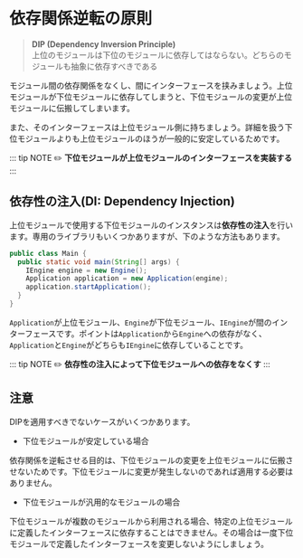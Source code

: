 # 依存関係逆転の原則
> **DIP (Dependency Inversion Principle)**  
> 上位のモジュールは下位のモジュールに依存してはならない。どちらのモジュールも抽象に依存すべきである

モジュール間の依存関係をなくし、間にインターフェースを挟みましょう。上位モジュールが下位モジュールに依存してしまうと、下位モジュールの変更が上位モジュールに伝搬してしまいます。

また、そのインターフェースは上位モジュール側に持ちましょう。詳細を扱う下位モジュールよりも上位モジュールのほうが一般的に安定しているためです。

::: tip NOTE
:pencil2: **下位モジュールが上位モジュールのインターフェースを実装する**
:::

## 依存性の注入(DI: Dependency Injection)
上位モジュールで使用する下位モジュールのインスタンスは**依存性の注入**を行います。専用のライブラリもいくつかありますが、下のような方法もあります。

```java
public class Main {
  public static void main(String[] args) {
    IEngine engine = new Engine();
    Application application = new Application(engine);
    application.startApplication();
  }
}
```

`Application`が上位モジュール、`Engine`が下位モジュール、`IEngine`が間のインターフェースです。ポイントは`Application`から`Engine`への依存がなく、`Application`と`Engine`がどちらも`IEngine`に依存していることです。

::: tip NOTE
:pencil2: **依存性の注入によって下位モジュールへの依存をなくす**
:::

## 注意
DIPを適用すべきでないケースがいくつかあります。
- 下位モジュールが安定している場合

依存関係を逆転させる目的は、下位モジュールの変更を上位モジュールに伝搬させないためです。下位モジュールに変更が発生しないのであれば適用する必要はありません。

- 下位モジュールが汎用的なモジュールの場合

下位モジュールが複数のモジュールから利用される場合、特定の上位モジュールに定義したインターフェースに依存することはできません。その場合は一度下位モジュールで定義したインターフェースを変更しないようにしましょう。
